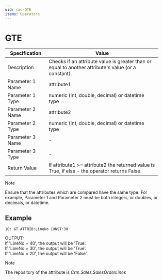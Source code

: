 ```yaml
---
uid: cao-GTE
items: Operators
---
```


# GTE 

| Specification         | Value                                                        |
| --------------------- | ------------------------------------------------------------ |
| Description           | Checks if an attribute value is greater than or equal to another attribute's value (or a constant).           |
| Parameter 1 Name      | attribute1                                                         |
| Parameter 1 Type      | numeric (int, double, decimal) or datetime type                                    |
| Parameter 2 Name      | attribute2                                                          |
| Parameter 2 Type      | numeric (int, double, decimal) or datetime type                                                            |
| Parameter 3 Name      | -                                                            |
| Parameter 3 Type      | -                                                            |
| Return Value          | If attribute1 >= attribute2 the returned value is True, if else - the operator returns False.                                                          |


> [!NOTE]
> 
> Ensure that the attributes which are compared have the same type. For example, Parameter 1 and Parameter 2 must be both integers, or doubles, or decimals, or datetime.

## Example

```      
10: GT ATTRIB:LineNo CONST:30   
```
OUTPUT: 
<br/>If 'LineNo = 40', the output will be 'True'.
<br/>If 'LineNo = 30', the output will be 'True'.
<br/>If 'LineNo = 20', the output will be 'False'.


> [!NOTE]
> 
> The repository of the attribute is *Crm.Sales.SalesOrderLines*
